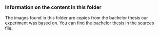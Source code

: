 ### Information on the content in this folder
The images found in this folder are copies from the bachelor thesis our experiment was based on.
You can find the bachelor thesis in the sources file.
